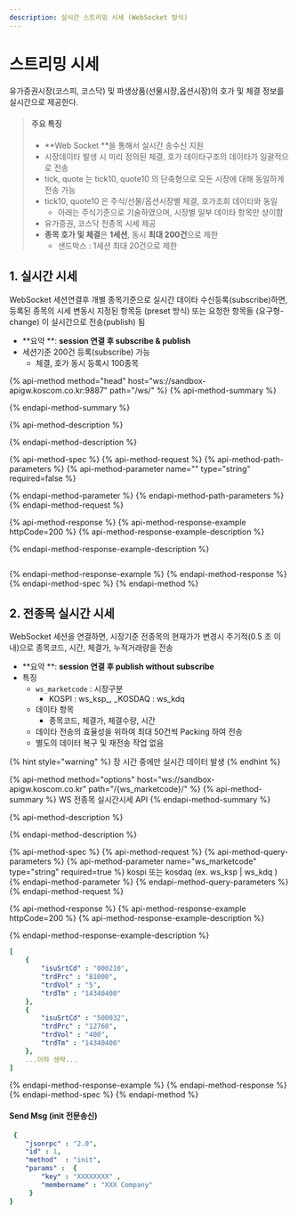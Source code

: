 ```yaml
---
description: 실시간 스트리밍 시세 (WebSocket 방식)
---
```


# 스트리밍 시세

유가증권시장\(코스피, 코스닥\) 및 파생상품\(선물시장,옵션시장\)의 호가 및 체결 정보를 실시간으로 제공한다.



> ####  **주요 특징**
>
> * **Web Socket **을 통해서 실시간 송수신 지원
> * 시장데이타 발생 시 미리 정의된 체결, 호가 데이타구조의 데이타가 일괄적으로 전송
> * tick, quote 는 tick10, quote10 의 단축형으로 모든 시장에 대해 동일하게 전송 가능
> * tick10, quote10 은 주식/선물/옵션시장별 체결, 호가조회 데이타와 동일
>   * 아래는 주식기준으로 기술하였으며, 시장별 일부 데이타 항목만 상이함
> * 유가증권, 코스닥 전종목 시세 제공
> * **종목 호가 및 체결**은 **1세션**, 동시 **최대 200건**으로 제한 
>   * 샌드박스 : 1세션 최대 20건으로 제한



## 1. 실시간 시세

WebSocket 세션연결후 개별 종목기준으로 실시간 데이타 수신등록\(subscribe\)하면,   
등록된 종목의 시세 변동시 지정된 항목등 \(preset 방식\) 또는 요청한 항목들 \(요구형- change\) 이 실시간으로 전송\(publish\) 됨 

* **요약 **:  **session 연결 후 subscribe & publish**
* 세션기준 200건 등록\(subscribe\) 가능
  * 체결, 호가 동시 등록시 100종목

{% api-method method="head" host="ws://sandbox-apigw.koscom.co.kr:9887" path="/ws/" %}
{% api-method-summary %}

{% endapi-method-summary %}

{% api-method-description %}

{% endapi-method-description %}

{% api-method-spec %}
{% api-method-request %}
{% api-method-path-parameters %}
{% api-method-parameter name="" type="string" required=false %}

{% endapi-method-parameter %}
{% endapi-method-path-parameters %}
{% endapi-method-request %}

{% api-method-response %}
{% api-method-response-example httpCode=200 %}
{% api-method-response-example-description %}

{% endapi-method-response-example-description %}

```

```
{% endapi-method-response-example %}
{% endapi-method-response %}
{% endapi-method-spec %}
{% endapi-method %}





## 2. 전종목 실시간 시세

WebSocket 세션을 연결하면, 시장기준 전종목의 현재가가 변경시 주기적\(0.5 초 이내\)으로 종목코드, 시간, 체결가, 누적거래량을 전송

* **요약 **:  **session 연결 후 publish without subscribe**
* 특징
  * `ws_marketcode` : 시장구분 
    * KOSPI :  ws\_ksp_,   _KOSDAQ :  ws\_kdq
  * 데이타 항목
    * 종목코드, 체결가, 체결수량, 시간
  * 데이타 전송의 효율성을 위하여 최대 50건씩 Packing 하여 전송
  * 별도의 데이터 복구 및 재전송 작업 없음

{% hint style="warning" %}
 장 시간 중에만 실시간 데이터 발생
{% endhint %}

{% api-method method="options" host="ws://sandbox-apigw.koscom.co.kr" path="/{ws\_marketcode}/" %}
{% api-method-summary %}
WS 전종목 실시간시세 API
{% endapi-method-summary %}

{% api-method-description %}

{% endapi-method-description %}

{% api-method-spec %}
{% api-method-request %}
{% api-method-query-parameters %}
{% api-method-parameter name="ws\_marketcode" type="string" required=true %}
 kospi 또는 kosdaq \(ex. ws\_ksp \| ws\_kdq \)
{% endapi-method-parameter %}
{% endapi-method-query-parameters %}
{% endapi-method-request %}

{% api-method-response %}
{% api-method-response-example httpCode=200 %}
{% api-method-response-example-description %}

{% endapi-method-response-example-description %}

```yaml
[
    {
        "isuSrtCd" : "000210",
        "trdPrc" : "81000",
        "trdVol" : "5", 
        "trdTm" : "14340400"
    },
    {    
        "isuSrtCd" : "500032",
        "trdPrc" : "12760",
        "trdVol" : "400", 
        "trdTm" : "14340400"
    },
    ...이하 생략...
]
```
{% endapi-method-response-example %}
{% endapi-method-response %}
{% endapi-method-spec %}
{% endapi-method %}

#### Send Msg \(init 전문송신\)

```yaml
 {
	"jsonrpc" : "2.0",
	"id" : 1,
	"method"  : "init",
	"params" :  {
	    "key" : "XXXXXXXX" ,
	    "membername" : "XXX Company"
	 }
}
```



